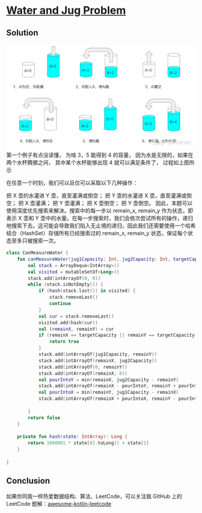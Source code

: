 # [Water and Jug Problem][title]

## Solution
![image](img.png)
第一个例子有点没读懂， 为啥 3，5 能得到 4 的容量， 因为水是无限的，如果在两个水杯腾挪之间， 其中某个水杯能够出现 4 就可以满足条件了， 过程如上图所示

在任意一个时刻，我们可以且仅可以采取以下几种操作：

把 X 壶的水灌进 Y 壶，直至灌满或倒空；
把 Y 壶的水灌进 X 壶，直至灌满或倒空；
把 X 壶灌满；
把 Y 壶灌满；
把 X 壶倒空；
把 Y 壶倒空。
因此，本题可以使用深度优先搜索来解决。搜索中的每一步以 remain_x, remain_y 作为状态，即表示 X 壶和 Y 壶中的水量。在每一步搜索时，我们会依次尝试所有的操作，递归地搜索下去。这可能会导致我们陷入无止境的递归，因此我们还需要使用一个哈希结合（HashSet）存储所有已经搜索过的 remain_x, remain_y 状态，保证每个状态至多只被搜索一次。

```kotlin
class CanMeasureWater {
    fun canMeasureWater(jug1Capacity: Int, jug2Capacity: Int, targetCapacity: Int): Boolean {
        val stack = ArrayDeque<IntArray>()
        val visited = mutableSetOf<Long>()
        stack.add(intArrayOf(0, 0))
        while (stack.isNotEmpty()) {
            if (hash(stack.last()) in visited) {
                stack.removeLast()
                continue
            }
            val cur = stack.removeLast()
            visited.add(hash(cur))
            val (remainX, remainY) = cur
            if (remainX == targetCapacity || remainY == targetCapacity || (remainX + remainY) == targetCapacity) {
                return true
            }
            stack.add(intArrayOf(jug1Capacity, remainY))
            stack.add(intArrayOf(remainX, jug2Capacity))
            stack.add(intArrayOf(0, remainY))
            stack.add(intArrayOf(remainX, 0))
            val pourIntoY = min(remainX, jug2Capacity - remainY)
            stack.add(intArrayOf(remainX - pourIntoY, remainY + pourIntoY))
            val pourIntoX = min(remainY, jug1Capacity - remainX)
            stack.add(intArrayOf(remainX + pourIntoX, remainY - pourIntoX))

        }
        return false
    }

    private fun hash(state: IntArray): Long {
        return 1000001 * state[0].toLong() + state[1]
    }

}
```



## Conclusion

如果你同我一样热爱数据结构、算法、LeetCode，可以关注我 GitHub 上的 LeetCode 题解：[awesome-kotlin-leetcode][akl]



[title]: https://leetcode.cn/problems/water-and-jug-problem/
[akl]: https://github.com/NightXlt/awesome-kotlin-leetcode
